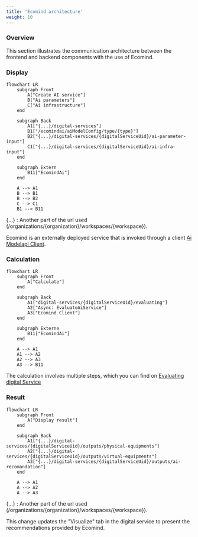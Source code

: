 ```yaml
---
title: 'Ecomind architecture'
weight: 10
---
```

### Overview
This section illustrates the communication architecture between the frontend and backend components with the use of Ecomind.

### Display

```mermaid
flowchart LR
    subgraph Front
        A["Create AI service"]
        B["Ai parameters"]
        C["Ai infrastructure"]
    end

    subgraph Back
        A1["{...}/digital-services"]
        B1["/ecomindai/aiModelConfig/type/{type}"]
        B2["{...}/digital-services/{digitalServiceUid}/ai-parameter-input"]
        C1["{...}/digital-services/{digitalServiceUid}/ai-infra-input"]
    end

    subgraph Extern
        B11["EcomindAi"]
    end

    A --> A1
    B --> B1
    B --> B2
    C --> C1
    B1 --> B11
```
{...} : Another part of the url used (/organizations/{organization}/workspaces/{workspace}).

Ecomind is an externally deployed service that is invoked through a client [Ai Modelapi Client](https://github.com/teamg4it/g4it/blob/develop_ecomind/services/backend/src/main/java/com/soprasteria/g4it/backend/external/ecomindai/client/AiModelapiClient.java).

### Calculation

```mermaid
flowchart LR
    subgraph Front
        A["Calculate"]
    end

    subgraph Back
        A1["digital-services/{digitalServiceUid}/evaluating"]
        A2["Async: EvaluateAiService"]
        A3["Ecomind Client"]
    end

    subgraph Externe
        B11["EcomindAi"]
    end

    A --> A1
    A1 --> A2
    A2 --> A3
    A3 --> B11
```

The calculation involves multiple steps, which you can find on [Evaluating digital Service](../backend/api/evaluating/_index.md)

### Result
```mermaid
flowchart LR
    subgraph Front
        A["Display result"]
    end

    subgraph Back
        A1["{...}/digital-services/{digitalServiceUid}/outputs/physical-equipments"]
        A2["{...}/digital-services/{digitalServiceUid}/outputs/virtual-equipments"]
        A3["{...}/digital-services/{digitalServiceUid}/outputs/ai-recomandation"]
    end

    A --> A1
    A --> A2
    A --> A3
```
{...} : Another part of the url used (/organizations/{organization}/workspaces/{workspace}).

This change updates the "Visualize" tab in the digital service to present the recommendations provided by Ecomind.
